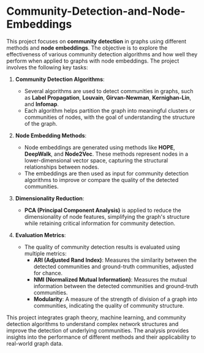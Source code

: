 # Community-Detection-and-Node-Embeddings

This project focuses on **community detection** in graphs using different methods and **node embeddings**. The objective is to explore the effectiveness of various community detection algorithms and how well they perform when applied to graphs with node embeddings. The project involves the following key tasks:

1. **Community Detection Algorithms**:
   - Several algorithms are used to detect communities in graphs, such as **Label Propagation**, **Louvain**, **Girvan-Newman**, **Kernighan-Lin**, and **Infomap**.
   - Each algorithm helps partition the graph into meaningful clusters or communities of nodes, with the goal of understanding the structure of the graph.

2. **Node Embedding Methods**:
   - Node embeddings are generated using methods like **HOPE**, **DeepWalk**, and **Node2Vec**. These methods represent nodes in a lower-dimensional vector space, capturing the structural relationships between nodes.
   - The embeddings are then used as input for community detection algorithms to improve or compare the quality of the detected communities.

3. **Dimensionality Reduction**:
   - **PCA (Principal Component Analysis)** is applied to reduce the dimensionality of node features, simplifying the graph's structure while retaining critical information for community detection.

4. **Evaluation Metrics**:
   - The quality of community detection results is evaluated using multiple metrics:
     - **ARI (Adjusted Rand Index)**: Measures the similarity between the detected communities and ground-truth communities, adjusted for chance.
     - **NMI (Normalized Mutual Information)**: Measures the mutual information between the detected communities and ground-truth communities.
     - **Modularity**: A measure of the strength of division of a graph into communities, indicating the quality of community structure.

This project integrates graph theory, machine learning, and community detection algorithms to understand complex network structures and improve the detection of underlying communities. The analysis provides insights into the performance of different methods and their applicability to real-world graph data.
